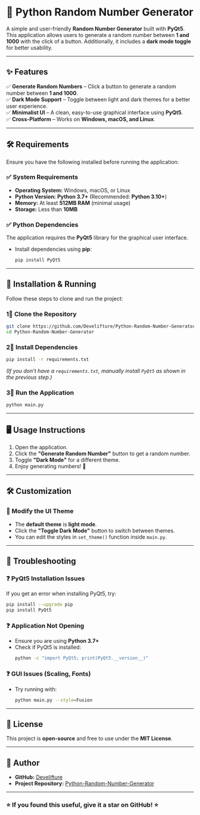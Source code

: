 # 🎯 Python Random Number Generator  

A simple and user-friendly **Random Number Generator** built with **PyQt5**. This application allows users to generate a random number between **1 and 1000** with the click of a button. Additionally, it includes a **dark mode toggle** for better usability.  

---

## ✨ Features  

✅ **Generate Random Numbers** – Click a button to generate a random number between **1 and 1000**.  
✅ **Dark Mode Support** – Toggle between light and dark themes for a better user experience.  
✅ **Minimalist UI** – A clean, easy-to-use graphical interface using **PyQt5**.  
✅ **Cross-Platform** – Works on **Windows, macOS, and Linux**.  

---

## 🛠️ Requirements  

Ensure you have the following installed before running the application:  

### ✅ System Requirements  
- **Operating System:** Windows, macOS, or Linux  
- **Python Version:** **Python 3.7+** (Recommended: **Python 3.10+**)  
- **Memory:** At least **512MB RAM** (minimal usage)  
- **Storage:** Less than **10MB**  

### ✅ Python Dependencies  
The application requires the **PyQt5** library for the graphical user interface.  

- Install dependencies using **pip**:  
  ```bash
  pip install PyQt5
  ```

---

## 🚀 Installation & Running  

Follow these steps to clone and run the project:  

### 1⃣ Clone the Repository  
```bash
git clone https://github.com/Develifture/Python-Random-Number-Generator-.git
cd Python-Random-Number-Generator
```

### 2⃣ Install Dependencies  
```bash
pip install -r requirements.txt
```

*(If you don’t have a `requirements.txt`, manually install `PyQt5` as shown in the previous step.)*  

### 3⃣ Run the Application  
```bash
python main.py
```

---

## 🖥️ Usage Instructions  

1. Open the application.  
2. Click the **"Generate Random Number"** button to get a random number.  
3. Toggle **"Dark Mode"** for a different theme.  
4. Enjoy generating numbers! 🎉  

---

## 🛠️ Customization  

### 🎨 Modify the UI Theme  
- The **default theme** is **light mode**.  
- Click the **"Toggle Dark Mode"** button to switch between themes.  
- You can edit the styles in `set_theme()` function inside `main.py`.  

---

## 🐞 Troubleshooting  

### ❓ PyQt5 Installation Issues  
If you get an error when installing PyQt5, try:  
```bash
pip install --upgrade pip
pip install PyQt5
```

### ❓ Application Not Opening  
- Ensure you are using **Python 3.7+**  
- Check if PyQt5 is installed:  
  ```bash
  python -c "import PyQt5; print(PyQt5.__version__)"
  ```

### ❓ GUI Issues (Scaling, Fonts)  
- Try running with:  
  ```bash
  python main.py --style=Fusion
  ```

---

## 🌟 License  

This project is **open-source** and free to use under the **MIT License**.  

---

## 👤 Author  

- **GitHub:** [Develifture](https://github.com/Develifture)  
- **Project Repository:** [Python-Random-Number-Generator](https://github.com/Develifture/Python-Random-Number-Generator-)  

---

### ⭐ If you found this useful, give it a **star** on GitHub! ⭐  
